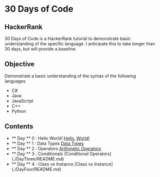 # 30 Days of Code
## HackerRank
30 Days of Code is a HackerRank tutorial to demonstrate basic understanding of the specific language. I anticipate this to take longer than 30 days, but will provide a baseline.

## Objective
Demonstrate a basic understanding of the syntax of the following languages
- C#
- Java
- JavaScript
- C++
- Python

## Contents
- ** Day ** 0 : Hello World! [Hello, World!](./DayZero/README.md)
- ** Day ** 1 : Data Types [Data Types](./DayOne/README.md)
- ** Day ** 2 : Operators [Arithmetic Operators](./DayTwo/README.md)
- ** Day ** 3 : Conditionals [Conditional Operators]
(./DayThree/README.md)
- ** Day ** 4 : Class vs Instance [Class vs Instance]
(./DayFour/README.md)

